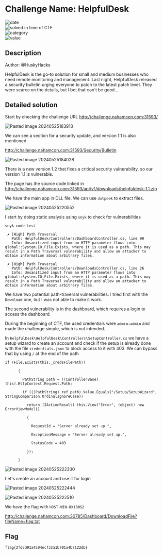 
# Challenge Name: HelpfulDesk


![date](https://img.shields.io/badge/date-23.05.2024-brightgreen.svg)  
![solved in time of CTF](https://img.shields.io/badge/solved-in%20time%20of%20CTF-brightgreen.svg)   
![category](https://img.shields.io/badge/category-WEB-blueviolet.svg)   
![value](https://img.shields.io/badge/value-50-blue.svg)  

## Description

Author: @HuskyHacks  
  
HelpfulDesk is the go-to solution for small and medium businesses who need remote monitoring and management. Last night, HelpfulDesk released a security bulletin urging everyone to patch to the latest patch level. They were scarce on the details, but I bet that can't be good...  
  
## Detailed solution

Start by checking the challenge URL http://challenge.nahamcon.com:31593/

![Pasted image 20240525183913](https://github.com/BaadMaro/CTF/assets/72421091/c57a7d60-bbbe-4a27-b2db-fc75dc97cbca)

We can see a section for a security update, and version 1.1 is also mentioned

http://challenge.nahamcon.com:31593/Security/Bulletin

![Pasted image 20240525184028](https://github.com/BaadMaro/CTF/assets/72421091/9bab6048-cd6e-471f-842b-b1aadafb1c8d)

There is a new version 1.2 that fixes a critical security vulnerability, so our version 1.1 is vulnerable.

The page has the source code linked in http://challenge.nahamcon.com:31593/api/v1/downloads/helpfuldesk-1.1.zip

We have the main app in DLL file. We can use `dotpeek` to extract files.

![Pasted image 20240525220552](https://github.com/BaadMaro/CTF/assets/72421091/f8ecbcb1-3467-4ed8-8074-dc0b575d2146)

I start by doing static analysis using `snyk` to check for vulnerabilities

```
snyk code test
```

```
 ✗ [High] Path Traversal 
   Path: HelpfulDesk/Controllers/DashboardController.cs, line 99 
   Info: Unsanitized input from an HTTP parameter flows into global::System.IO.File.Exists, where it is used as a path. This may result in a Path Traversal vulnerability and allow an attacker to obtain information about arbitrary files.

 ✗ [High] Path Traversal 
   Path: HelpfulDesk/Controllers/DownloadsController.cs, line 26 
   Info: Unsanitized input from an HTTP parameter flows into global::System.IO.File.Exists, where it is used as a path. This may result in a Path Traversal vulnerability and allow an attacker to obtain information about arbitrary files.
```

We have two potential path-traversal vulnerabilities. I tried first with the `Download` one, but I was not able to make it work. 

The second vulnerability is in the dashboard, which requires a login to access the dashboard.

During the beginning of CTF, the used credentials were `admin:admin` and made the challenge simple, which is not intended. 

In `HelpfulDesk\HelpfulDesk\Controllers\SetupController.cs` we have a setup wizard to create an account and check if the setup is already done with the file `credentials.json` to block access to it with 403. We can bypass that by using `/` at the end of the path

```
if (File.Exists(this._credsFilePath))

      {

        PathString path = ((ControllerBase) this).HttpContext.Request.Path;

        if (((PathString) ref path).Value.Equals("/Setup/SetupWizard", StringComparison.OrdinalIgnoreCase))

          return (IActionResult) this.View("Error", (object) new ErrorViewModel()

          {

            RequestId = "Server already set up.",

            ExceptionMessage = "Server already set up.",

            StatusCode = 403

          });

      }
```

![Pasted image 20240525222330](https://github.com/BaadMaro/CTF/assets/72421091/f0709f48-b517-466d-a836-237d5644385c)

Let's create an account and use it for login

![Pasted image 20240525222444](https://github.com/BaadMaro/CTF/assets/72421091/50d09f16-af65-463f-bdf1-abfb2c9d8737)

![Pasted image 20240525222510](https://github.com/BaadMaro/CTF/assets/72421091/46ed6431-05e2-489f-86bb-3b1aee4e237f)

We have the flag with `HOST-WIN-DX130S2`

http://challenge.nahamcon.com:30785/Dashboard/DownloadFile?fileName=flag.txt

## Flag

```
flag{2fd5d91a4504ecf32a1b701a4b7122db}
```

